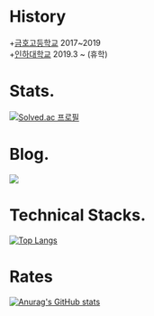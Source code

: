 # History
+<a href="http://kumho.gen.hs.kr">금호고등학교</a> 2017~2019
<br/>
+<a href="https://www.inha.ac.kr/kr/index.do">인하대학교</a> 2019.3 ~ (휴학)
<br/>
# Stats.
[![Solved.ac
프로필](http://mazassumnida.wtf/api/mini/generate_badge?boj=hemahero)](https://solved.ac/hemahero)

# Blog.
<a href="https://hemahero.tistory.com/"><img src="https://t1.daumcdn.net/tistory_admin/static/top/favicon.ico"/></a>
# Technical Stacks.
[![Top Langs](https://github-readme-stats.vercel.app/api/top-langs/?username=hemaher0&layout=compact)](https://github.com/hemaher0/github-readme-stats)
# Rates
[![Anurag's GitHub stats](https://github-readme-stats.vercel.app/api?username=hemaher0)](https://github.com/hemaher0/github-readme-stats)
